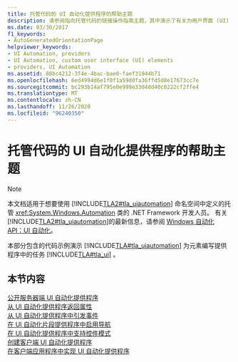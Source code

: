 ```yaml
---
title: 托管代码的 UI 自动化提供程序的帮助主题
description: 请参阅指向托管代码的链接操作指南主题，其中演示了有关为用户界面 (UI) 元素编写 Microsoft UI 自动化提供程序的任务。
ms.date: 03/30/2017
f1_keywords:
- AutoGeneratedOrientationPage
helpviewer_keywords:
- UI Automation, providers
- UI Automation, custom user interface (UI) elements
- providers, UI Automation
ms.assetid: 88bc4212-3f4e-4bac-bae0-faef31944b71
ms.openlocfilehash: 6ed4994d6e1f0f1a59d0fa36ffd5d8e17673cc7e
ms.sourcegitcommit: bc293b14af795e0e999e3304dd40c0222cf2ffe4
ms.translationtype: MT
ms.contentlocale: zh-CN
ms.lasthandoff: 11/26/2020
ms.locfileid: "96240350"
---
```

# <a name="ui-automation-providers-for-managed-code-how-to-topics"></a>托管代码的 UI 自动化提供程序的帮助主题

> [!NOTE]
> 本文档适用于想要使用 [!INCLUDE[TLA2#tla_uiautomation](../../../includes/tla2sharptla-uiautomation-md.md)] 命名空间中定义的托管 <xref:System.Windows.Automation> 类的 .NET Framework 开发人员。 有关 [!INCLUDE[TLA2#tla_uiautomation](../../../includes/tla2sharptla-uiautomation-md.md)]的最新信息，请参阅 [Windows 自动化 API：UI 自动化](/windows/win32/winauto/entry-uiauto-win32)。  
  
 本部分包含的代码示例演示 [!INCLUDE[TLA#tla_uiautomation](../../../includes/tlasharptla-uiautomation-md.md)] 为元素编写提供程序中的任务 [!INCLUDE[TLA#tla_ui](../../../includes/tlasharptla-ui-md.md)] 。  
  
## <a name="in-this-section"></a>本节内容  

 [公开服务器端 UI 自动化提供程序](expose-a-server-side-ui-automation-provider.md)  
 [从 UI 自动化提供程序返回属性](return-properties-from-a-ui-automation-provider.md)  
 [从 UI 自动化提供程序中引发事件](raise-events-from-a-ui-automation-provider.md)  
 [在 UI 自动化片段提供程序中启用导航](enable-navigation-in-a-ui-automation-fragment-provider.md)  
 [在 UI 自动化提供程序中支持控件模式](support-control-patterns-in-a-ui-automation-provider.md)  
 [创建客户端 UI 自动化提供程序](create-a-client-side-ui-automation-provider.md)  
 [在客户端应用程序中实现 UI 自动化提供程序](implement-ui-automation-providers-in-a-client-application.md)
